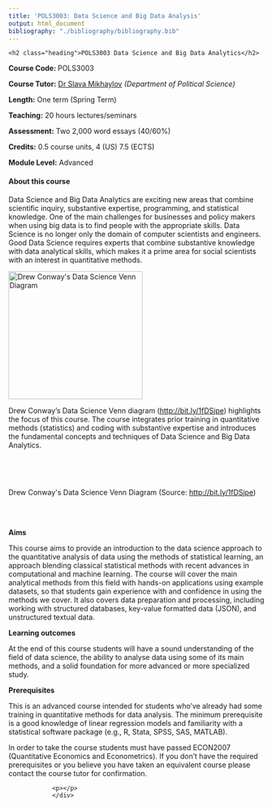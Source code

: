 ```yaml
---
title: 'POLS3003: Data Science and Big Data Analysis'
output: html_document
bibliography: "./bibliography/bibliography.bib"
---
```




<div id="maincontent" class="container">
					
							
 
	<h2 class="heading">POLS3003 Data Science and Big Data Analytics</h2>
<p class="p"><strong>Course Code: </strong>POLS3003</p>
<p class="p"> <strong>Course Tutor:</strong> <a href="https://www.ucl.ac.uk/spp/people/academic/slava-mikhaylov">Dr Slava Mikhaylov</a> <em>(Department of Political Science)</em> </p>
<p class="p"> <strong>Length:</strong> One term (Spring Term)<br /></p>
<p class="p"> <strong>Teaching:</strong> 20 hours lectures/seminars </p>
<p class="p"> <strong>Assessment:</strong> Two 2,000 word essays (40/60%) </p>
<p class="p"> <strong>Credits:</strong> 0.5 course units, 4 (US) 7.5 (ECTS) </p>
<p class="p"> <strong>Module Level:</strong> Advanced</p>


<h4 class="heading">About this course</h4>




<p class="p">Data Science and Big Data
Analytics are exciting new areas that combine scientific inquiry, substantive
expertise, programming, and statistical knowledge. One of the main challenges
for businesses and policy makers when using big data is to find people with the
appropriate skills. Data Science is no longer only the domain of computer scientists
and engineers. Good Data Science requires experts that combine substantive
knowledge with data analytical skills, which makes it a prime area for social
scientists with an interest in quantitative methods. <br /></p>
<img src="https://www.ucl.ac.uk/spp/teaching/undergraduate/ug-modules/courses/Data_Science_VD.png" width="264" height="252" alt="Drew Conway's Data Science Venn Diagram" class="medium-image float-right" title="Drew Conway's Data Science Venn Diagram" /><p class="p">Drew
Conway’s Data Science Venn diagram (<a href="http://bit.ly/1fDSjpe" target="_self">http://bit.ly/1fDSjpe</a>) highlights the focus
of this course. The course integrates prior training in quantitative methods
(statistics) and coding with substantive expertise and introduces the
fundamental concepts and techniques of Data Science and Big Data Analytics. </p>
<p class="p"><strong><br /></strong></p>
<p class="p"><strong><br /></strong></p>
<dl class="dl" compact="compact"><dt>Drew Conway's Data Science Venn Diagram (Source: <a href="http://bit.ly/1fDSjpe" target="_self">http://bit.ly/1fDSjpe</a>) <br /></dt>
  <dd> <br /></dd>
</dl><p class="p"><strong><em><br /></em></strong></p>
<p class="p"><strong>Aims</strong></p>
<p class="p">This
course aims to provide an introduction to the data science approach to the
quantitative analysis of data using the methods of statistical learning, an
approach blending classical statistical methods with recent advances in computational
and machine learning. The course will cover the main analytical methods from
this field with hands-on applications using example datasets, so that students
gain experience with and confidence in using the methods we cover. It also
covers data preparation and processing, including working with structured
databases, key-value formatted data (JSON), and unstructured textual data.</p>
<p class="p"><strong>Learning outcomes</strong></p>
<p class="p">At
the end of this course students will have a sound understanding of the field of
data science, the ability to analyse data using some of its main methods, and a
solid foundation for more advanced or more specialized study.</p>
<p class="p"><strong>Prerequisites</strong></p>
<p class="p">This is an advanced course
intended for students who’ve already had some training in quantitative methods
for data analysis. The minimum prerequisite is a good knowledge of linear
regression models and familiarity with a statistical software package (e.g., R,
Stata, SPSS, SAS, MATLAB). </p>
<p class="p">In order to take the course
students must have passed ECON2007 (Quantitative Economics and Econometrics).
If you don’t have the required prerequisites or you believe you have taken an
equivalent course please contact the course tutor for confirmation. </p>


 


					
					
				
				<p></p>
				</div> 
